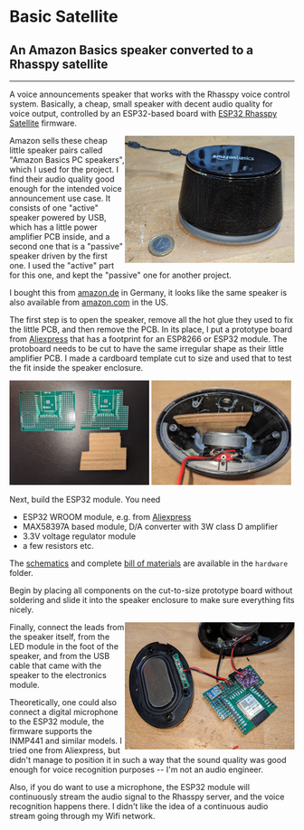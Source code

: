 # Basic Satellite
## An Amazon Basics speaker converted to a Rhasspy satellite
----
A voice announcements speaker that works with the Rhasspy voice control system. Basically, a cheap, small speaker with decent audio quality for voice output, controlled by an ESP32-based board with [ESP32 Rhasspy Satellite](https://github.com/Romkabouter/ESP32-Rhasspy-Satellite) firmware. 

<img src="pictures/2/Basic%20Satellite%208.jpg" width="300px" align="right"/>
Amazon sells these cheap little speaker pairs called "Amazon Basics PC speakers", which I used for the project. I find their audio quality good enough for the intended voice announcement use case. It consists of one "active" speaker powered by USB, which has a little power amplifier PCB inside, and a second one that is a "passive" speaker driven by the first one. I used the "active" part for this one, and kept the "passive" one for another project.

I bought this from [amazon.de](https://www.amazon.de/dp/B07DDK3W5D) in Germany, it looks like the same speaker is also available from [amazon.com](https://www.amazon.com/dp/B07DDK3W5D) in the US. 

The first step is to open the speaker, remove all the hot glue they used to fix the little PCB, and then remove the PCB. In its place, I put a prototype board from [Aliexpress](https://www.aliexpress.com/item/10050034994159) that has a footprint for an ESP8266 or ESP32 module. The protoboard needs to be cut to have the same irregular shape as their little amplifier PCB. I made a cardboard template cut to size and used that to test the fit inside the speaker enclosure.

<img src="pictures/2/Basic Satellite 1.jpg" width="49%" /> 
<img src="pictures/2/Basic Satellite 2.jpg" width="49%" /> 

Next, build the ESP32 module. You need
- ESP32 WROOM module, e.g. from [Aliexpress](https://www.aliexpress.com/item/32840441199.html)
- MAX58397A based module, D/A converter with 3W class D amplifier 
- 3.3V voltage regulator module
- a few resistors etc.

The [schematics](hardware/Basic-Satellite.pdf) and complete [bill of materials](hardware/BOM%20Rhasspy-Satellite.xlsx) are available in the ```hardware``` folder.

Begin by placing all components on the cut-to-size prototype board without soldering and slide it into the speaker enclosure to make sure everything fits nicely.

<img src="pictures/2/Basic%20Satellite%206.jpg" width="300px" align="right" />

Finally, connect the leads from the speaker itself, from the LED module in the foot of the speaker, and from the USB cable that came with the speaker to the electronics module.

Theoretically, one could also connect a digital microphone to the ESP32 module, the firmware supports the INMP441 and similar models. I tried one from Aliexpress, but didn't manage to position it in such a way that the sound quality was good enough for voice recognition purposes -- I'm not an audio engineer. 

Also, if you do want to use a microphone, the ESP32 module will continuously stream the audio signal to the Rhasspy server, and the voice recognition happens there. I didn't like the idea of a continuous audio stream going through my Wifi network.
